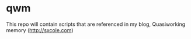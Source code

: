 # qwm

This repo will contain scripts that are referenced in my blog, Quasiworking memory (http://sxcole.com)